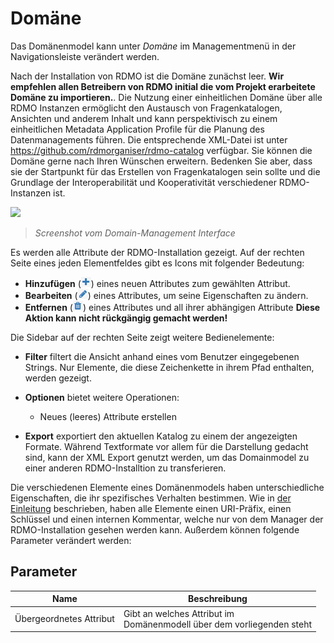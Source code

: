 # Domäne

Das Domänenmodel kann unter *Domäne* im Managementmenü in der Navigationsleiste verändert werden.

Nach der Installation von RDMO ist die Domäne zunächst leer. **Wir empfehlen allen Betreibern von RDMO initial die vom Projekt erarbeitete Domäne zu importieren.**. Die Nutzung einer einheitlichen Domäne über alle RDMO Instanzen ermöglicht den Austausch von Fragenkatalogen, Ansichten und anderem Inhalt und kann perspektivisch zu einem einheitlichen Metadata Application Profile für die Planung des Datenmanagements führen. Die entsprechende XML-Datei ist unter https://github.com/rdmorganiser/rdmo-catalog verfügbar. Sie können die Domäne gerne nach Ihren Wünschen erweitern. Bedenken Sie aber, dass sie der Startpunkt für das Erstellen von Fragenkatalogen sein sollte und die Grundlage der Interoperabilität und Kooperativität verschiedener RDMO-Instanzen ist.

![](../../_static/img/screens/domaene.png)
> *Screenshot vom Domain-Management Interface*

Es werden alle Attribute der RDMO-Installation gezeigt. Auf der rechten Seite eines jeden Elementfeldes gibt es Icons mit folgender Bedeutung:

* **Hinzufügen** (![](../../_static/img/icons/add.png)) eines neuen Attributes zum gewählten Attribut.
* **Bearbeiten** (![](../../_static/img/icons/update.png)) eines Attributes, um seine Eigenschaften zu ändern.
* **Entfernen** (![](../../_static/img/icons/delete.png)) eines Attributes und all ihrer abhängigen Attribute **Diese Aktion kann nicht rückgängig gemacht werden!**

Die Sidebar auf der rechten Seite zeigt weitere Bedienelemente:

* **Filter** filtert die Ansicht anhand eines vom Benutzer eingegebenen Strings. Nur Elemente, die diese Zeichenkette in ihrem Pfad enthalten, werden gezeigt.
* **Optionen** bietet weitere Operationen:

  * Neues (leeres) Attribute erstellen

* **Export** exportiert den aktuellen Katalog zu einem der angezeigten Formate. Während Textformate vor allem für die Darstellung gedacht sind, kann der XML Export genutzt werden, um das Domainmodel zu einer anderen RDMO-Installtion zu transferieren.

Die verschiedenen Elemente eines Domänenmodels haben unterschiedliche Eigenschaften, die ihr spezifisches Verhalten bestimmen. Wie in [der Einleitung](../../index.html) beschrieben, haben alle Elemente einen URI-Präfix, einen Schlüssel und einen internen Kommentar, welche nur von dem Manager der RDMO-Installation gesehen werden kann. Außerdem können folgende Parameter verändert werden:


## Parameter

|Name|Beschreibung|
|-|-|
|Übergeordnetes Attribut|Gibt an welches Attribut im<br>Domänenmodell über dem vorliegenden steht|
